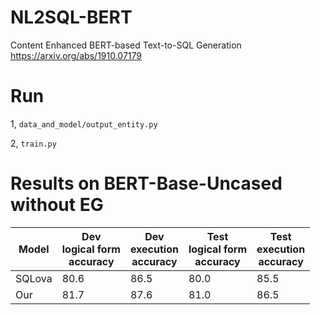 # NL2SQL-BERT

Content Enhanced BERT-based Text-to-SQL Generation https://arxiv.org/abs/1910.07179

# Run

1, `data_and_model/output_entity.py`

2, `train.py`

# Results on BERT-Base-Uncased without EG
| **Model**   | Dev <br />logical form <br />accuracy | Dev<br />execution<br/> accuracy | Test<br /> logical form<br /> accuracy | Test<br /> execution<br /> accuracy |
| ----------- | ------------------------------------- | -------------------------------- | -------------------------------------- | ----------------------------------- |
| SQLova    | 80.6                      | 86.5                  | 80.0                        | 85.5                   |
| Our | 81.7                      | 87.6                | 81.0                      | 86.5 
